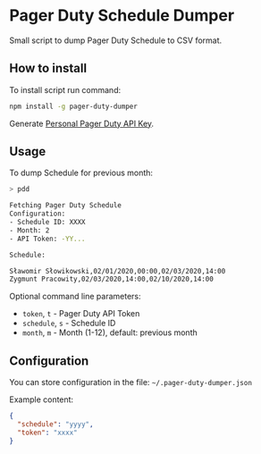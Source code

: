 # Pager Duty Schedule Dumper

Small script to dump Pager Duty Schedule to CSV format.

## How to install

To install script run command:

```bash
npm install -g pager-duty-dumper
```

Generate [Personal Pager Duty API Key](https://support.pagerduty.com/docs/generating-api-keys#section-generating-a-personal-rest-api-key).

## Usage

To dump Schedule for previous month:

```bash
> pdd

Fetching Pager Duty Schedule
Configuration:
- Schedule ID: XXXX
- Month: 2
- API Token: -YY...

Schedule:

Sławomir Słowikowski,02/01/2020,00:00,02/03/2020,14:00
Zygmunt Pracowity,02/03/2020,14:00,02/10/2020,14:00
```

Optional command line parameters:

- `token`, `t` - Pager Duty API Token
- `schedule`, `s` - Schedule ID
- `month`, `m` - Month (1-12), default: previous month

## Configuration

You can store configuration in the file: `~/.pager-duty-dumper.json`

Example content:

```json
{
  "schedule": "yyyy",
  "token": "xxxx"
}
```
